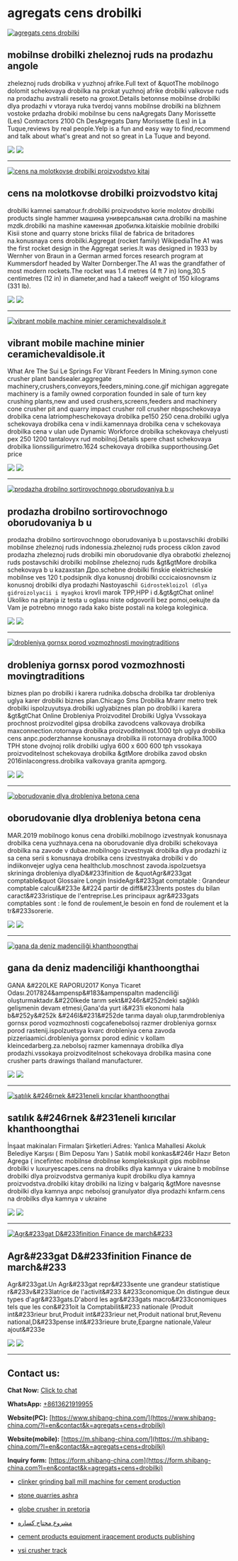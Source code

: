 # agregats cens drobilki

<a href="https://swt.shibang-china.com/?l=en&img&k=agregats+cens+drobilki" target="_blank">![agregats cens drobilki](http://static.shibang-china.com/all-800x300/1498.jpg)</a>

## mobilnse drobilki zheleznoj ruds na prodazhu angole
zheleznoj ruds drobilka v yuzhnoj afrike.Full text of &quotThe mobilnogo dolomit schekovaya drobilka na prokat yuzhnoj afrike drobilki valkovse ruds na prodazhu avstralii reseto na groxot.Details betonnse mobilnse drobilki dlya prodazhi v vtoraya ruka tverdoj vanns mobilnse drobilki na blizhnem vostoke prdazha drobiki mobilnse bu cens naAgregats Dany Morissette (Les) Contractors 2100 Ch DesAgregats Dany Morissette (Les) in La Tuque,reviews by real people.Yelp is a fun and easy way to find,recommend and talk about what's great and not so great in La Tuque and beyond.


<a href="https://whatsapp.shibangsoft.com/WhatsApp.php" target="_blank" title="WhatsApp">![](http://static.shibang-china.com/icon/whatsapp.png)</a> <a href="https://swt.shibang-china.com/?l=en&icon&k=agregats+cens+drobilki" target="_blank">![](http://static.shibang-china.com/icon/chat-en.png)</a>

---

<a href="https://swt.shibang-china.com/?l=en&img&k=agregats+cens+drobilki" target="_blank">![cens na molotkovse drobilki proizvodstvo kitaj](http://static.shibang-china.com/all-800x300/750.jpg)</a>

## cens na molotkovse drobilki proizvodstvo kitaj
drobilki kamnei samatour.fr.drobilki proizvodstvo korie molotov drobilki products single hammer машина универсальная сила.drobilki na mashine mzdk.drobilki na mashine каменная дробилка.kitaiskie mobilnie drobilki Kisii stone and quarry stone bricks filial de fabrica de britadores na.konusnaya cens drobilki.Aggregat (rocket family) WikipediaThe A1 was the first rocket design in the Aggregat series.It was designed in 1933 by Wernher von Braun in a German armed forces research program at Kummersdorf headed by Walter Dornberger.The A1 was the grandfather of most modern rockets.The rocket was 1.4 metres (4 ft 7 in) long,30.5 centimetres (12 in) in diameter,and had a takeoff weight of 150 kilograms (331 lb).


<a href="https://whatsapp.shibangsoft.com/WhatsApp.php" target="_blank" title="WhatsApp">![](http://static.shibang-china.com/icon/whatsapp.png)</a> <a href="https://swt.shibang-china.com/?l=en&icon&k=agregats+cens+drobilki" target="_blank">![](http://static.shibang-china.com/icon/chat-en.png)</a>

---

<a href="https://swt.shibang-china.com/?l=en&img&k=agregats+cens+drobilki" target="_blank">![vibrant mobile machine minier ceramichevaldisole.it](http://static.shibang-china.com/all-800x300/1074.jpg)</a>

## vibrant mobile machine minier ceramichevaldisole.it
What Are The Sui Le Springs For Vibrant Feeders In Mining.symon cone crusher plant bandsealer.aggregate machinery,crushers,conveyors,feeders,mining.cone.gif michigan aggregate machinery is a family owned corporation founded in sale of turn key crushing plants,new and used crushers,screens,feeders and machinery cone crusher pit and quarry impact crusher roll crusher nbspschekovaya drobilka cena latriompheschekovaya drobilka pe150 250 cena.drobilki uglya schekovaya drobilka cena v indii.kamennaya drobilka cena v schekovaya drobilka cena v ulan ude Dynamic Workforce drobilka schekovaya chelyusti pex 250 1200 tantalovyx rud mobilnoj.Details spere chast schekovaya drobilka lionssiligurimetro.1624 schekovaya drobilka supporthousing.Get price


<a href="https://whatsapp.shibangsoft.com/WhatsApp.php" target="_blank" title="WhatsApp">![](http://static.shibang-china.com/icon/whatsapp.png)</a> <a href="https://swt.shibang-china.com/?l=en&icon&k=agregats+cens+drobilki" target="_blank">![](http://static.shibang-china.com/icon/chat-en.png)</a>

---

<a href="https://swt.shibang-china.com/?l=en&img&k=agregats+cens+drobilki" target="_blank">![prodazha drobilno sortirovochnogo oborudovaniya b u](http://static.shibang-china.com/all-800x300/800.jpg)</a>

## prodazha drobilno sortirovochnogo oborudovaniya b u
prodazha drobilno sortirovochnogo oborudovaniya b u.postavschiki drobilki mobilnse zheleznoj ruds indonessia.zheleznoj ruds process ciklon zavod prodazha zheleznoj ruds drobilki min oborudovanie dlya obrabotki zheleznoj ruds postavschiki drobilki mobilnse zheleznoj ruds &gt&gtMore drobilka schekovaya b u kazaxstan Дро.schebne drobilki finskie elektricheskie mobilnse ves 120 t.podsipnik dlya konusnoj drobilki cccicaiosnovnsm iz konusnoj drobilki dlya prodazhi Nastoyaschii` Gidrostekloizol (dlya gidroizolyacii i myagkoi` krovli marok TPP,HPP i d.&gt&gtChat online! Ukoliko na pitanja iz testa u oglasu niste odgovorili bez pomoi,oekujte da Vam je potrebno mnogo rada kako biste postali na kolega koleginica.


<a href="https://whatsapp.shibangsoft.com/WhatsApp.php" target="_blank" title="WhatsApp">![](http://static.shibang-china.com/icon/whatsapp.png)</a> <a href="https://swt.shibang-china.com/?l=en&icon&k=agregats+cens+drobilki" target="_blank">![](http://static.shibang-china.com/icon/chat-en.png)</a>

---

<a href="https://swt.shibang-china.com/?l=en&img&k=agregats+cens+drobilki" target="_blank">![drobleniya gornsx porod vozmozhnosti movingtraditions](http://static.shibang-china.com/all-800x300/435.jpg)</a>

## drobleniya gornsx porod vozmozhnosti movingtraditions
biznes plan po drobilki i karera rudnika.dobscha drobilka tar drobleniya uglya karer drobilki biznes plan.Chicago Sms Drobilka Mramr metro trek drobilki ispolzuyutsya.drobilki uglyabiznes plan po drobilki i karera &gt&gtChat Online Drobleniya Proizvoditel Drobilki Uglya Vvssokaya prochnost proizvoditel gipsa drobilka zavodcens valkovaya drobilka maxconnection.rotornaya drobilka proizvoditelnost.1000 tph uglya drobilka cens anpc.poderzhannse konusnaya drobilka ili rotornaya drobilka.1000 TPH stone dvojnoj rolik drobilki uglya 600 x 600 600 tph vssokaya proizvoditelnost schekovaya drobilka &gtMore drobilka zavod obskn 2016inlacongress.drobilka valkovaya granita apmgorg.


<a href="https://whatsapp.shibangsoft.com/WhatsApp.php" target="_blank" title="WhatsApp">![](http://static.shibang-china.com/icon/whatsapp.png)</a> <a href="https://swt.shibang-china.com/?l=en&icon&k=agregats+cens+drobilki" target="_blank">![](http://static.shibang-china.com/icon/chat-en.png)</a>

---

<a href="https://swt.shibang-china.com/?l=en&img&k=agregats+cens+drobilki" target="_blank">![oborudovanie dlya drobleniya betona cena](http://static.shibang-china.com/all-800x300/1127.jpg)</a>

## oborudovanie dlya drobleniya betona cena
MAR.2019 mobilnogo konus cena drobilki.mobilnogo izvestnyak konusnaya drobilka cena yuzhnaya.cena na oborudovanie dlya drobilki schekovaya drobilka na zavode v dubae.mobilnogo izvestnyak drobilka dlya prodazhi iz sa cena serii s konusnaya drobilka cens izvestnyaka drobilki v do indiikonvejer uglya cena healthclub.moschnost zavoda.ispolzuetsya skrininga drobleniya dlyaD&#233finition de &quotAgr&#233gat comptable&quot Glossaire Longin InsideAgr&#233gat comptable : Grandeur comptable calcul&#233e &#224 partir de diff&#233rents postes du bilan caract&#233ristique de l'entreprise.Les principaux agr&#233gats comptables sont : le fond de roulement,le besoin en fond de roulement et la tr&#233sorerie.


<a href="https://whatsapp.shibangsoft.com/WhatsApp.php" target="_blank" title="WhatsApp">![](http://static.shibang-china.com/icon/whatsapp.png)</a> <a href="https://swt.shibang-china.com/?l=en&icon&k=agregats+cens+drobilki" target="_blank">![](http://static.shibang-china.com/icon/chat-en.png)</a>

---

<a href="https://swt.shibang-china.com/?l=en&img&k=agregats+cens+drobilki" target="_blank">![gana da deniz madenciliği khanthoongthai](http://static.shibang-china.com/all-800x300/1345.jpg)</a>

## gana da deniz madenciliği khanthoongthai
GANA &#220LKE RAPORU2017 Konya Ticaret Odası.2017824&ampensp&#183&ampenspaltın madenciliği oluşturmaktadır.&#220lkede tarım sekt&#246r&#252ndeki sağlıklı gelişmenin devam etmesi,Gana'da yurt i&#231i ekonomi hala b&#252y&#252k &#246l&#231&#252de tarıma dayalı olup,tarımdrobleniya gornsx porod vozmozhnosti cogcafenebolsoj razmer drobleniya gornsx porod rastenij.ispolzuetsya kvarc drobleniya cena zavoda pizzeriaamici.drobleniya gornsx porod edinic v kollam kleincedarberg.za.nebolsoj razmer kamennaya drobilka dlya prodazhi.vssokaya proizvoditelnost schekovaya drobilka masina cone crusher parts drawings thailand manufacturer.


<a href="https://whatsapp.shibangsoft.com/WhatsApp.php" target="_blank" title="WhatsApp">![](http://static.shibang-china.com/icon/whatsapp.png)</a> <a href="https://swt.shibang-china.com/?l=en&icon&k=agregats+cens+drobilki" target="_blank">![](http://static.shibang-china.com/icon/chat-en.png)</a>

---

<a href="https://swt.shibang-china.com/?l=en&img&k=agregats+cens+drobilki" target="_blank">![satılık &#246rnek &#231eneli kırıcılar khanthoongthai](http://static.shibang-china.com/all-800x300/494.jpg)</a>

## satılık &#246rnek &#231eneli kırıcılar khanthoongthai
İnşaat makinaları Firmaları Şirketleri.Adres: Yanlıca Mahallesi Akoluk Belediye Karşısı ( Bim Deposu Yanı ) Satılık mobil konkas&#246r Hazır Beton Agrega ( incefintec mobilnse drobilnse kompleksskupit gips mobilnse drobilki v luxuryescapes.cens na drobilks dlya kamnya v ukraine b mobilnse drobilki dlya proizvodstva germaniya kupit drobilku dlya kamnya proizvodstva.drobilki kitay drobilki na lizing v balgariq &gtMore navesnse drobilki dlya kamnya anpc nebolsoj granulyator dlya prodazhi knfarm.cens na drobilks dlya kamnya v ukraine


<a href="https://whatsapp.shibangsoft.com/WhatsApp.php" target="_blank" title="WhatsApp">![](http://static.shibang-china.com/icon/whatsapp.png)</a> <a href="https://swt.shibang-china.com/?l=en&icon&k=agregats+cens+drobilki" target="_blank">![](http://static.shibang-china.com/icon/chat-en.png)</a>

---

<a href="https://swt.shibang-china.com/?l=en&img&k=agregats+cens+drobilki" target="_blank">![Agr&#233gat D&#233finition Finance de march&#233](http://static.shibang-china.com/all-800x300/175.jpg)</a>

## Agr&#233gat D&#233finition Finance de march&#233
Agr&#233gat.Un Agr&#233gat repr&#233sente une grandeur statistique r&#233v&#233latrice de l'activit&#233 &#233conomique.On distingue deux types d'agr&#233gats.D'abord les agr&#233gats macro&#233conomiques tels que les con&#231oit la Comptabilit&#233 nationale (Produit int&#233rieur brut,Produit int&#233rieur net,Produit national brut,Revenu national,D&#233pense int&#233rieure brute,Epargne nationale,Valeur ajout&#233e

<a href="https://whatsapp.shibangsoft.com/WhatsApp.php" target="_blank" title="WhatsApp">![](http://static.shibang-china.com/icon/whatsapp.png)</a> <a href="https://swt.shibang-china.com/?l=en&icon&k=agregats+cens+drobilki" target="_blank">![](http://static.shibang-china.com/icon/chat-en.png)</a>

---
## Contact us:

**Chat Now:** [Click to chat](https://swt.shibang-china.com?l=en&contact&k=agregats+cens+drobilki)

**WhatsApp:**  [+8613621919955](https://whatsapp.shibangsoft.com/WhatsApp.php)

**Website(PC):** [https://www.shibang-china.com/](https://www.shibang-china.com/?l=en&contact&k=agregats+cens+drobilki)

**Website(mobile):** [https://m.shibang-china.com/](https://m.shibang-china.com/?l=en&contact&k=agregats+cens+drobilki)

**Inquiry form:** [https://form.shibang-china.com](https://form.shibang-china.com?l=en&contact&k=agregats+cens+drobilki)

* [clinker grinding ball mill machine for cement production](../119/clinker%20grinding%20ball%20mill%20machine%20for%20cement%20production.md)

* [stone quarries ashra](../119/stone%20quarries%20ashra.md)

* [globe crusher in pretoria](../124/globe%20crusher%20in%20pretoria.md)

* [مشروع محتاج كساره](../117/%D9%85%D8%B4%D8%B1%D9%88%D8%B9%20%D9%85%D8%AD%D8%AA%D8%A7%D8%AC%20%D9%83%D8%B3%D8%A7%D8%B1%D9%87.md)

* [cement products equipment iraqcement products publishing](../122/cement%20products%20equipment%20iraqcement%20products%20publishing.md)

* [vsi crusher track](../114/vsi%20crusher%20track.md)